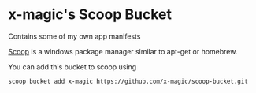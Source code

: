 # x-magic's Scoop Bucket

Contains some of my own app manifests

[Scoop](https://scoop.sh/) is a windows package manager similar to apt-get or homebrew.

You can add this bucket to scoop using
```
scoop bucket add x-magic https://github.com/x-magic/scoop-bucket.git
```